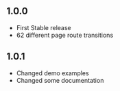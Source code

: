 ## 1.0.0

- First Stable release
- 62 different page route transitions

## 1.0.1

- Changed demo examples
- Changed some documentation
